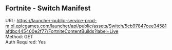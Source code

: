 ## Fortnite - Switch Manifest

URL: https://launcher-public-service-prod-m.ol.epicgames.com/launcher/api/public/assets/Switch/5cb97847cee34581afdbc445400e2f77/FortniteContentBuilds?label=Live \
Method: GET \
Auth Required: Yes
